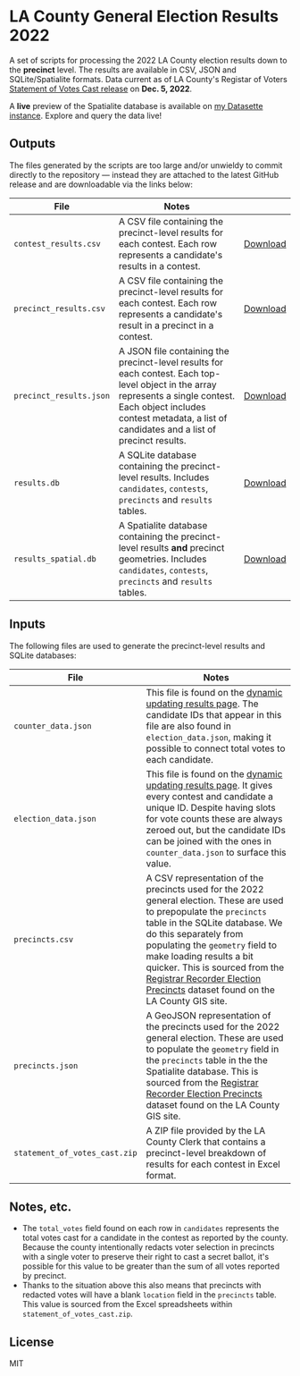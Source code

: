 # LA County General Election Results 2022

A set of scripts for processing the 2022 LA County election results down to the **precinct** level. The results are available in CSV, JSON and SQLite/Spatialite formats. Data current as of LA County's Registar of Voters [Statement of Votes Cast release](https://www.lavote.gov/home/voting-elections/current-elections/election-results/past-election-results) on **Dec. 5, 2022**.

A **live** preview of the Spatialite database is available on [my Datasette instance](https://datasette.rdmurphy.dev/la-county-election-results-2022). Explore and query the data live!

## Outputs

The files generated by the scripts are too large and/or unwieldy to commit directly to the repository — instead they are attached to the latest GitHub release and are downloadable via the links below:

| File                    | Notes                                                                                                                                                                                                                           |                                                                                                                         |
| ----------------------- | ------------------------------------------------------------------------------------------------------------------------------------------------------------------------------------------------------------------------------- | ----------------------------------------------------------------------------------------------------------------------- |
| `contest_results.csv`   | A CSV file containing the precinct-level results for each contest. Each row represents a candidate's results in a contest.                                                                                                      | [Download](https://github.com/rdmurphy/la-county-general-election-results-2022/releases/download/contest_results.csv)   |
| `precinct_results.csv`  | A CSV file containing the precinct-level results for each contest. Each row represents a candidate's result in a precinct in a contest.                                                                                         | [Download](https://github.com/rdmurphy/la-county-general-election-results-2022/releases/download/precinct_results.csv)  |
| `precinct_results.json` | A JSON file containing the precinct-level results for each contest. Each top-level object in the array represents a single contest. Each object includes contest metadata, a list of candidates and a list of precinct results. | [Download](https://github.com/rdmurphy/la-county-general-election-results-2022/releases/download/precinct_results.json) |
| `results.db`            | A SQLite database containing the precinct-level results. Includes `candidates`, `contests`, `precincts` and `results` tables.                                                                                                   | [Download](https://github.com/rdmurphy/la-county-general-election-results-2022/releases/download/results.db)            |
| `results_spatial.db`    | A Spatialite database containing the precinct-level results **and** precinct geometries. Includes `candidates`, `contests`, `precincts` and `results` tables.                                                                   | [Download](https://github.com/rdmurphy/la-county-general-election-results-2022/releases/download/results_spatial.db)    |

## Inputs

The following files are used to generate the precinct-level results and SQLite databases:

| File                          | Notes                                                                                                                                                                                                                                                                                                                                                                                                                                                                   |
| ----------------------------- | ----------------------------------------------------------------------------------------------------------------------------------------------------------------------------------------------------------------------------------------------------------------------------------------------------------------------------------------------------------------------------------------------------------------------------------------------------------------------- |
| `counter_data.json`           | This file is found on the [dynamic updating results page](https://results.lavote.gov/#year=2022&election=4300). The candidate IDs that appear in this file are also found in `election_data.json`, making it possible to connect total votes to each candidate.                                                                                                                                                                                                         |
| `election_data.json`          | This file is found on the [dynamic updating results page](https://results.lavote.gov/#year=2022&election=4300). It gives every contest and candidate a unique ID. Despite having slots for vote counts these are always zeroed out, but the candidate IDs can be joined with the ones in `counter_data.json` to surface this value.                                                                                                                                     |
| `precincts.csv`               | A CSV representation of the precincts used for the 2022 general election. These are used to prepopulate the `precincts` table in the SQLite database. We do this separately from populating the `geometry` field to make loading results a bit quicker. This is sourced from the [Registrar Recorder Election Precincts](https://egis-lacounty.hub.arcgis.com/datasets/lacounty::registrar-recorder-election-precincts-/about) dataset found on the LA County GIS site. |
| `precincts.json`              | A GeoJSON representation of the precincts used for the 2022 general election. These are used to populate the `geometry` field in the `precincts` table in the the Spatialite database. This is sourced from the [Registrar Recorder Election Precincts](https://egis-lacounty.hub.arcgis.com/datasets/lacounty::registrar-recorder-election-precincts-/about) dataset found on the LA County GIS site.                                                                  |
| `statement_of_votes_cast.zip` | A ZIP file provided by the LA County Clerk that contains a precinct-level breakdown of results for each contest in Excel format.                                                                                                                                                                                                                                                                                                                                        |

## Notes, etc.

- The `total_votes` field found on each row in `candidates` represents the total votes cast for a candidate in the contest as reported by the county. Because the county intentionally redacts voter selection in precincts with a single voter to preserve their right to cast a secret ballot, it's possible for this value to be greater than the sum of all votes reported by precinct.
- Thanks to the situation above this also means that precincts with redacted votes will have a blank `location` field in the `precincts` table. This value is sourced from the Excel spreadsheets within `statement_of_votes_cast.zip`.

## License

MIT
